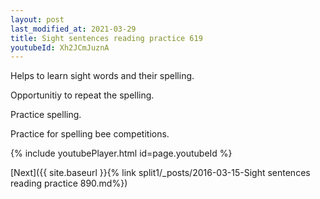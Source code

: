 ```yaml
---
layout: post
last_modified_at: 2021-03-29
title: Sight sentences reading practice 619
youtubeId: Xh2JCmJuznA
---
```

 
 
Helps to learn sight words and their spelling.

Opportunitiy to repeat the spelling. 

Practice spelling. 
 
Practice for spelling bee competitions. 
 
{% include youtubePlayer.html id=page.youtubeId %}
 
 

[Next]({{ site.baseurl }}{% link  split1/_posts/2016-03-15-Sight sentences reading practice 890.md%})
 
